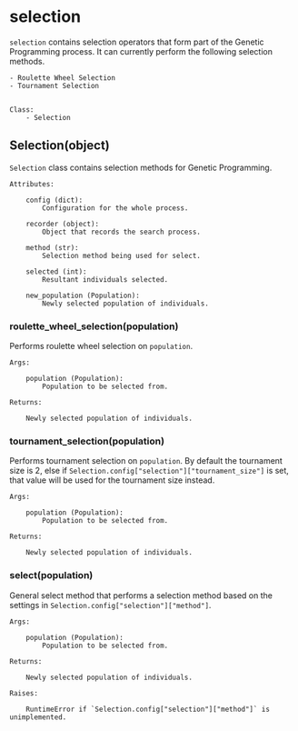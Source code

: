 # selection
`selection` contains selection operators that form part of the Genetic
Programming process. It can currently perform the following selection methods.

    - Roulette Wheel Selection
    - Tournament Selection


    Class:
        - Selection



## Selection(object)
`Selection` class contains selection methods for Genetic Programming.

    Attributes:

        config (dict):
            Configuration for the whole process.

        recorder (object):
            Object that records the search process.

        method (str):
            Selection method being used for select.

        selected (int):
            Resultant individuals selected.

        new_population (Population):
            Newly selected population of individuals.


### roulette_wheel_selection(population)
Performs roulette wheel selection on `population`.

    Args:

        population (Population):
            Population to be selected from.

    Returns:

        Newly selected population of individuals.


### tournament_selection(population)
Performs tournament selection on `population`. By default the tournament size
is 2, else if `Selection.config["selection"]["tournament_size"]` is set, that
value will be used for the tournament size instead.

    Args:

        population (Population):
            Population to be selected from.

    Returns:

        Newly selected population of individuals.


### select(population)
General select method that performs a selection method based on the settings in
`Selection.config["selection"]["method"]`.

    Args:

        population (Population):
            Population to be selected from.

    Returns:

        Newly selected population of individuals.

    Raises:

        RuntimeError if `Selection.config["selection"]["method"]` is unimplemented.
